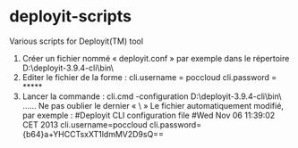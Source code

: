 deployit-scripts
================

Various scripts for Deployit(TM) tool




1) Créer un fichier nommé « deployit.conf » par exemple dans le répertoire D:\deployit-3.9.4-cli\bin\
2) Editer le fichier de la forme : 
cli.username = poccloud
cli.password = *****
3) Lancer la commande : cli.cmd -configuration D:\deployit-3.9.4-cli\bin\ ……
Ne pas oublier le dernier « \ »
   Le fichier automatiquement modifié, par exemple : 
#Deployit CLI configuration file
#Wed Nov 06 11:39:02 CET 2013
cli.username=poccloud
cli.password={b64}a+YHCCTsxXT1ldmMV2D9sQ\=\=


